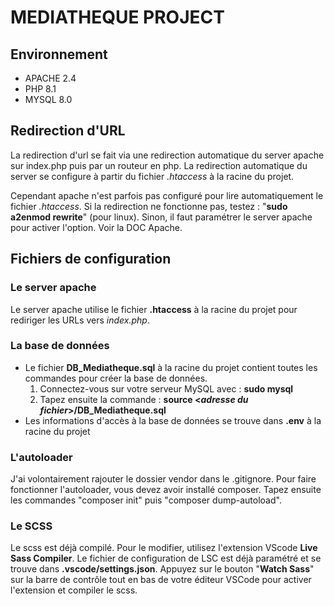 # MEDIATHEQUE PROJECT

## Environnement

<ul>
    <li>APACHE 2.4</li>
    <li>PHP 8.1</li>
    <li>MYSQL 8.0</li>
</ul>

## Redirection d'URL

La redirection d'url se fait via une redirection automatique du server apache sur index.php puis par un routeur en php. La redirection automatique du server se configure à partir du fichier <em>.htaccess</em> à la racine du projet.

Cependant apache n'est parfois pas configuré pour lire automatiquement le fichier <em>.htaccess</em>. Si la redirection ne fonctionne pas, testez : "<b>sudo a2enmod rewrite</b>" (pour linux).
Sinon, il faut paramétrer le server apache pour activer l'option. Voir la DOC Apache.

## Fichiers de configuration

### Le server apache

Le server apache utilise le fichier <b>.htaccess</b> à la racine du projet pour rediriger les URLs vers <em>index.php</em>.

### La base de données

<ul>
    <li>
    Le fichier <b>DB_Mediatheque.sql</b> à la racine du projet contient toutes les commandes pour créer la base de données.</br>
    <ol>
        <li>
        Connectez-vous sur votre serveur MySQL avec : <b>sudo mysql</b>
        </li>
        <li>
        Tapez ensuite la commande : <b>source &lt;<em>adresse du fichier</em>&gt;/DB_Mediatheque.sql</b>
        </li>
    </ol>
    </li>
    <li>
    Les informations d'accès à la base de données se trouve dans <b>.env</b> à la racine du projet
    </li>
</ul>

### L'autoloader

J'ai volontairement rajouter le dossier vendor dans le .gitignore. Pour faire fonctionner l'autoloader, vous devez avoir installé composer. Tapez ensuite les commandes "composer init" puis "composer dump-autoload".

### Le SCSS

Le scss est déjà compilé. Pour le modifier, utilisez l'extension VScode <b>Live Sass Compiler</b>. Le fichier de configuration de LSC est déjà paramétré et se trouve dans <b>.vscode/settings.json</b>. Appuyez sur le bouton "<b>Watch Sass</b>" sur la barre de contrôle tout en bas de votre éditeur VSCode pour activer l'extension et compiler le scss.
